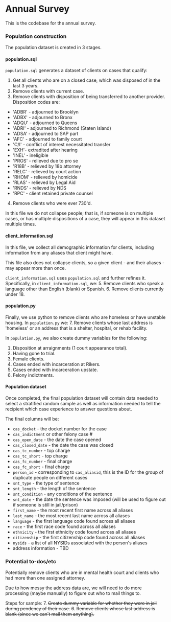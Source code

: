 # Annual Survey

This is the codebase for the annual survey.

### Population construction
The population dataset is created in 3 stages.

#### population.sql

`population.sql` generates a dataset of clients on cases that qualify:
1. Get all clients who are on a closed case, which was disposed of in the last 3 years.
2. Remove clients with current case.
3. Remove clients with disposition of being transferred to another provider. Disposition codes are:
  * 'ADBR' - adjourned to Brooklyn
  * 'ADBX' - adjourned to Bronx
  * 'ADQU' - adjourned to Queens
  * 'ADRI' - adjourned to Richmond (Staten Island)
  * 'ADSA' - adjourned to SAP part
  * 'AFC' - adjourned to family court
  * 'C/I' - conflict of interest necessitated transfer
  * 'EXH'- extradited after hearing
  * 'INEL' - ineligible
  * 'PROS' - relieved due to pro se
  * 'R18B' - relieved by 18b attorney
  * 'RELC' - relieved by court action
  * 'RHOM' - relieved by homicide
  * 'RLAS' - relieved by Legal Aid
  * 'RNDS' - relieved by NDS
  * 'RPC' - client retained private counsel
4. Remove clients who were ever 730'd.

In this file we do not collapse people; that is, if someone is on multiple cases, or has multiple dispositions of a case, they will appear in this dataset multiple times.

#### client_information.sql

In this file, we collect all demographic information for clients, including information from any aliases that client might have.

This file also does not collapse clients, so a given client - and their aliases - may appear more than once.

`client_information.sql` uses `population.sql` and further refines it. Specifically, in `client_information.sql`, we:
5. Remove clients who speak a language other than English (blank) or Spanish.
6. Remove clients currently under 18.


#### population.py

Finally, we use python to remove clients who are homeless or have unstable housing. In `population.py` we:
7. Remove clients whose last address is 'homeless' or an address that is a shelter, hospital, or rehab facility.

In `population.py`, we also create dummy variables for the following:
1. Disposition at arraignments (1 court appearance total).
2. Having gone to trial.
3. Female clients.
4. Cases ended with incarceration at Rikers.
5. Cases ended with incarceration upstate.
6. Felony indictments.

#### Population dataset

Once completed, the final population dataset will contain data needed to select a stratified random sample as well as information needed to tell the recipient which case experience to answer questions about.

The final columns will be:
* `cas_docket` - the docket number for the case
* `cas_indictment` or other felony case #
* `cas_open_date` - the date the case opened
* `cas_closed_date` - the date the case was closed
* `cas_tc_number` - top charge
* `cas_tc_short` - top charge
* `cas_fc_number` - final charge
* `cas_fc_short` - final charge
* `person_id` - corresponding to `cas_aliasid`, this is the ID for the group of duplicate people on different cases
* `snt_type` - the type of sentence
* `snt_length` - the length of the sentence
* `snt_condition` - any conditions of the sentence
* `snt_date` - the date the sentence was imposed (will be used to figure out if someone is still in jail/prison)
* `first_name` - the most recent first name across all aliases 
* `last_name` - the most recent last name across all aliases
* `language` - the first language code found across all aliases
* `race` - the first race code found across all aliases
* `ethnicity` - the first ethnicity code found across all aliases
* `citizenship` - the first citizenship code found across all aliases
* `nysids` - a list of all NYSIDs associated with the person's aliases
* address information - TBD

### Potential to-dos/etc

Potentially remove clients who are in mental health court and clients who had more than one assigned attorney.

Due to how messy the address data are, we will need to do more processing (maybe manually) to figure out who to mail things to.


Steps for sample:
7. ~~Create dummy variable for whether they were in jail during pendency of their case.~~
6. ~~Remove clients whose last address is blank (since we can't mail them anything).~~
